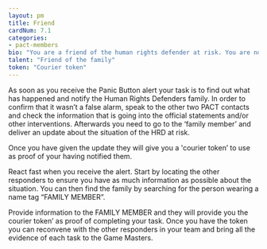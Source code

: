 ```yaml
---
layout: pm
title: Friend
cardNum: 7.1
categories:
- pact-members
bio: "You are a friend of the human rights defender at risk. You are not a human rights professional, but you support the work of your friend and have committed to being active in case of an emergency."
talent: "Friend of the family"
token: "Courier token"
---
```


As soon as you receive the Panic Button alert your task is to find out what has happened and notify the Human Rights Defenders family. In order to confirm that it wasn’t a false alarm, speak to the other two PACT contacts and check the information that is going into the official statements and/or other interventions. Afterwards you need to go to the ‘family member’ and deliver an update about the situation of the HRD at risk.

Once you have given the update they will give you a 'courier token’ to use as proof of your having notified them.

React fast when you receive the alert. Start by locating the other responders to ensure you have as much information as possible about the situation. You can then find the family by searching for the person wearing a name tag “FAMILY MEMBER”.

Provide information to the FAMILY MEMBER and they will provide you the courier token’ as proof of completing your task. Once you have the token you can reconvene with the other responders in your team and bring all the evidence of each task to the Game Masters.
